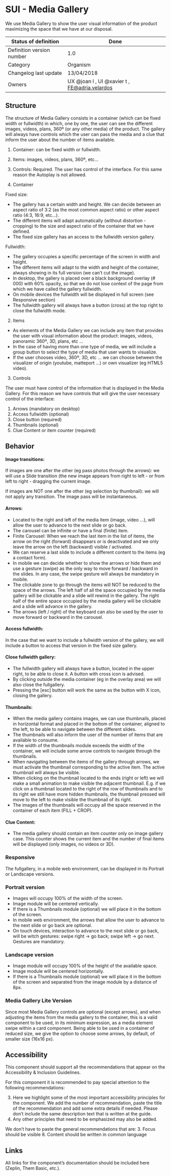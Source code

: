 # SUI -  Media Gallery
We use Media Gallery to show the user visual information of the product maximizing the space that we have at our disposal.

| Status of definition      | Done                                 |
| ------------------------- | ------------------------------------ |
| Definition version number | 1.0                                  |
| Category                  | Organism                             |
| Changelog last update     | 13/04/2018                           |
| Owners                    | UX @joan l , UI @xavier t , FE@adria.velardos |

## Structure

The structure of Media Gallery consists in a container (which can be fixed width or fullwidth) in which, one by one, the user can see the different images, videos, plans, 360º (or any other media) of the product. The gallery will always have controls which the user can pass the media and a clue that inform the user about the number of items available.


1. Container: can be fixed width or fullwidth.
2. Items: images, videos, plans, 360º, etc... 
3. Controls: Required. The user has control of the interface. For this same reason the Autoplay is not allowed.


1. Container

Fixed size:

- The gallery has a certain width and height. We can decide between an aspect ratio of 3:2 (as the most common aspect ratio) or other aspect ratio (4:3, 16:9, etc…).
- The different items will adapt automatically (without distortion - cropping) to the size and aspect ratio of the container that we have defined.
- The fixed size gallery has an access to the fullwidth version gallery.


Fullwidth:

- The gallery occupies a specific percentage of the screen in width and height.
- The different items will adapt to the width and height of the container, always showing in its full version (we can’t cut the image).
- In desktop, the gallery is placed over a black background overlay (# 000) with 60% opacity, so that we do not lose context of the page from which we have called the gallery fullwidth.
- On mobile devices the fullwidth will be displayed in full screen (see Responsive section)
- The fullwidth gallery will always have a button (cross) at the top right to close the fullwidth mode.



2. Items
- As elements of the Media Gallery we can include any item that provides the user with visual information about the product: images, videos, panoramic 360º, 3D, plans, etc ...
- In the case of having more than one type of media, we will include a group button to select the type of media that user wants to visualize.
- If the user chooses video, 360º, 3D, etc ... we can choose between the visualizer of origin (youtube, matteport ...) or own visualizer (eg HTML5 video).



3. Controls

The user must have control of the information that is displayed in the Media Gallery. For this reason we have controls that will give the user necessary control of the interface:


1. Arrows (mandatory on desktop)
2. Access fullwidth (optional)
3. Close button (required)
4. Thumbnails (optional)
5. Clue Content or item counter (required)



## Behavior
#### Image transitions:

If images are one after the other (eg pass photos through the arrows): we will use a Slide transition (the new image appears from right to left - or from left to right - dragging the current image.

If images are NOT one after the other (eg selection by thumbnail): we will not apply any transition. The image pass will be instantaneous.


#### Arrows:
- Located to the right and left of the media item (image, video ...), will allow the user to advance to the next slide or go back.
- The carousel can be infinite or have a final (finite) item.
- Finite Carousel: When we reach the last item in the list of items, the arrow on the right (forward) disappears or is deactivated and we only leave the arrow on the left (backward) visible / activated.
- We can reserve a last slide to include a different content to the items (eg a contact form).
- In mobile we can decide whether to show the arrows or hide them and use a gesture (swipe) as the only way to move forward / backward in the slides. In any case, the swipe gesture will always be mandatory in mobile.
- The clickable zone to go through the items will NOT be reduced to the space of the arrows. The left half of all the space occupied by the media gallery will be clickable and a slide will rewind in the gallery. The right half of the entire space occupied by the media gallery will be clickable and a slide will advance in the gallery.
- The arrows (left / right) of the keyboard can also be used by the user to move forward or backward in the carousel.

#### Access fullwidth:

In the case that we want to include a fullwidth version of the gallery, we will include a button to access that version in the fixed size gallery.

#### Close fullwidth gallery:
- The fullwidth gallery will always have a button, located in the upper right, to be able to close it. A button with cross icon is advised.
- By clicking outside the media container (eg in the overlay area) we will also close the fullgallery.
- Pressing the [esc] button will work the same as the button with X icon, closing the gallery.

#### Thumbnails:
- When the media gallery contains images, we can use thumbnails, placed in horizontal format and placed in the bottom of the container, aligned to the left, to be able to navigate between the different slides.
- The thumbnails will also inform the user of the number of items that are available to consume.
- If the width of the thumbnails module exceeds the width of the container, we will include some arrow controls to navigate through the thumbnails.
- When navigating between the items of the gallery through arrows, we must activate the thumbnail corresponding to the active item. The active thumbnail will always be visible.
- When clicking on the thumbnail located to the ends (right or left) we will make a small animation to make visible the adjacent thumbnail. E.g. if we click on a thumbnail located to the right of the row of thumbnails and to its right we still have more hidden thumbnails, the thumbnail pressed will move to the left to make visible the thumbnail of its right.
- The images of the thumbnails will occupy all the space reserved in the container of each item (FILL + CROP).

#### Clue Content:
- The media gallery should contain an item counter only on image gallery case. This counter shows the current item and the number of final items will be displayed (only images, no videos or 3D).


### Responsive

The fullgallery, in a mobile web environment, can be displayed in its Portrait or Landscape versions.


### Portrait version
- Images will occupy 100% of the width of the screen.
- Image module will be centered vertically.
- If there is a Thumbnails module (optional) we will place it in the bottom of the screen.
- In mobile web environment, the arrows that allow the user to advance to the next slide or go back are optional.
- On touch devices, interaction to advance to the next slide or go back, will be witch gestures: swipe right → go back; swipe left → go next. Gestures are mandatory.



### Landscape version
- Image module will occupy 100% of the height of the available space.
- Image module will be centered horizontally.
- If there is a Thumbnails module (optional) we will place it in the bottom of the screen and separated from the image module by a distance of 8px.




### Media Gallery Lite Version

Since most Media Gallery controls are optional (except arrows), and when adjusting the items from the media gallery to the container, this is a valid component to be used, in its minimum expression, as a media element swipe within a card component.
Being able to be used in a container of reduced size, we give the option to choose some arrows, by default, of smaller size (16x16 px).


## Accessibility

This component should support all the recommendations that appear on the Accessibility & Inclusion Guidelines.

For this component it is recommended to pay special attention to the following recommendations:

3. Here we highlight some of the most important accessibility principles for the component. We add the number of recommendation, paste the title of the recommendation and add some extra details if needed. Please don’t include the same description text that is written at the guide.
4. Any other principles that need to be emphasized may also be added.

We don’t have to paste the general recommendations that are:
3. Focus should be visible
8. Content should be written in common language


## Links

All links for the component’s documentation should be included here (Zeplin, Them Basic, etc.).
